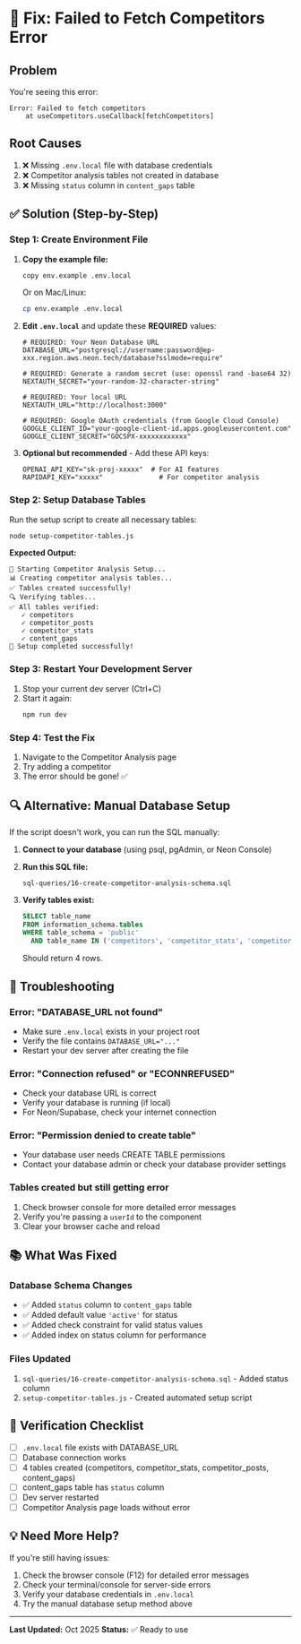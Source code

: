 # 🔧 Fix: Failed to Fetch Competitors Error

## Problem
You're seeing this error:
```
Error: Failed to fetch competitors
    at useCompetitors.useCallback[fetchCompetitors]
```

## Root Causes
1. ❌ Missing `.env.local` file with database credentials
2. ❌ Competitor analysis tables not created in database
3. ❌ Missing `status` column in `content_gaps` table

## ✅ Solution (Step-by-Step)

### Step 1: Create Environment File

1. **Copy the example file:**
   ```bash
   copy env.example .env.local
   ```
   
   Or on Mac/Linux:
   ```bash
   cp env.example .env.local
   ```

2. **Edit `.env.local`** and update these **REQUIRED** values:

   ```env
   # REQUIRED: Your Neon Database URL
   DATABASE_URL="postgresql://username:password@ep-xxx.region.aws.neon.tech/database?sslmode=require"
   
   # REQUIRED: Generate a random secret (use: openssl rand -base64 32)
   NEXTAUTH_SECRET="your-random-32-character-string"
   
   # REQUIRED: Your local URL
   NEXTAUTH_URL="http://localhost:3000"
   
   # REQUIRED: Google OAuth credentials (from Google Cloud Console)
   GOOGLE_CLIENT_ID="your-google-client-id.apps.googleusercontent.com"
   GOOGLE_CLIENT_SECRET="GOCSPX-xxxxxxxxxxxx"
   ```

3. **Optional but recommended** - Add these API keys:
   ```env
   OPENAI_API_KEY="sk-proj-xxxxx"  # For AI features
   RAPIDAPI_KEY="xxxxx"              # For competitor analysis
   ```

### Step 2: Setup Database Tables

Run the setup script to create all necessary tables:

```bash
node setup-competitor-tables.js
```

**Expected Output:**
```
🚀 Starting Competitor Analysis Setup...
📊 Creating competitor analysis tables...
✅ Tables created successfully!
🔍 Verifying tables...
✅ All tables verified:
   ✓ competitors
   ✓ competitor_posts
   ✓ competitor_stats
   ✓ content_gaps
🎉 Setup completed successfully!
```

### Step 3: Restart Your Development Server

1. Stop your current dev server (Ctrl+C)
2. Start it again:
   ```bash
   npm run dev
   ```

### Step 4: Test the Fix

1. Navigate to the Competitor Analysis page
2. Try adding a competitor
3. The error should be gone! ✅

## 🔍 Alternative: Manual Database Setup

If the script doesn't work, you can run the SQL manually:

1. **Connect to your database** (using psql, pgAdmin, or Neon Console)

2. **Run this SQL file:**
   ```
   sql-queries/16-create-competitor-analysis-schema.sql
   ```

3. **Verify tables exist:**
   ```sql
   SELECT table_name 
   FROM information_schema.tables 
   WHERE table_schema = 'public' 
     AND table_name IN ('competitors', 'competitor_stats', 'competitor_posts', 'content_gaps');
   ```

   Should return 4 rows.

## 🚨 Troubleshooting

### Error: "DATABASE_URL not found"
- Make sure `.env.local` exists in your project root
- Verify the file contains `DATABASE_URL="..."`
- Restart your dev server after creating the file

### Error: "Connection refused" or "ECONNREFUSED"
- Check your database URL is correct
- Verify your database is running (if local)
- For Neon/Supabase, check your internet connection

### Error: "Permission denied to create table"
- Your database user needs CREATE TABLE permissions
- Contact your database admin or check your database provider settings

### Tables created but still getting error
1. Check browser console for more detailed error messages
2. Verify you're passing a `userId` to the component
3. Clear your browser cache and reload

## 📚 What Was Fixed

### Database Schema Changes
- ✅ Added `status` column to `content_gaps` table
- ✅ Added default value `'active'` for status
- ✅ Added check constraint for valid status values
- ✅ Added index on status column for performance

### Files Updated
1. `sql-queries/16-create-competitor-analysis-schema.sql` - Added status column
2. `setup-competitor-tables.js` - Created automated setup script

## 🎯 Verification Checklist

- [ ] `.env.local` file exists with DATABASE_URL
- [ ] Database connection works
- [ ] 4 tables created (competitors, competitor_stats, competitor_posts, content_gaps)
- [ ] content_gaps table has `status` column
- [ ] Dev server restarted
- [ ] Competitor Analysis page loads without error

## 💡 Need More Help?

If you're still having issues:

1. Check the browser console (F12) for detailed error messages
2. Check your terminal/console for server-side errors
3. Verify your database credentials in `.env.local`
4. Try the manual database setup method above

---

**Last Updated:** Oct 2025
**Status:** ✅ Ready to use




